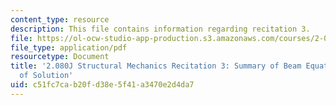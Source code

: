 ```yaml
---
content_type: resource
description: This file contains information regarding recitation 3.
file: https://ol-ocw-studio-app-production.s3.amazonaws.com/courses/2-080j-structural-mechanics-fall-2013/c51fc7cab20fd38e5f41a3470e2d4da7_MIT2_080JF13_Recitation3.pdf
file_type: application/pdf
resourcetype: Document
title: '2.080J Structural Mechanics Recitation 3: Summary of Beam Equations and Methods
  of Solution'
uid: c51fc7ca-b20f-d38e-5f41-a3470e2d4da7
---
```

